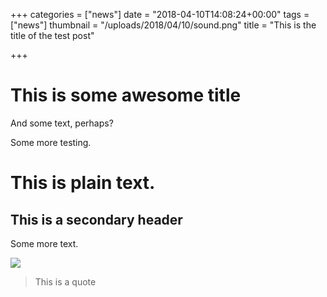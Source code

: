 +++
categories = ["news"]
date = "2018-04-10T14:08:24+00:00"
tags = ["news"]
thumbnail = "/uploads/2018/04/10/sound.png"
title = "This is the title of the test post"

+++
# This is some awesome title

And some text, perhaps?

Some more testing.

# This is plain text.

## This is a secondary header

Some more text.

![](/uploads/2018/04/16/unions-together.png)

> This is a quote